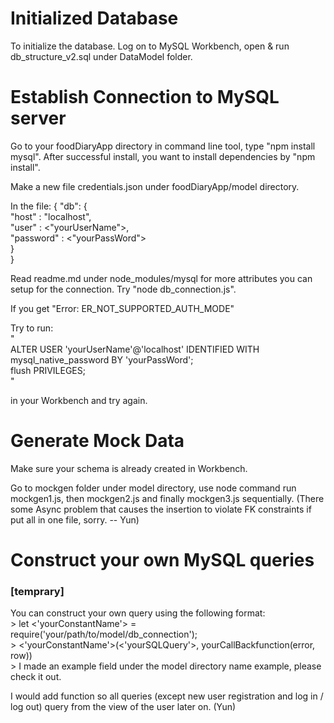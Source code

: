 # Initialized Database
To initialize the database. Log on to MySQL Workbench, open & run db_structure_v2.sql under DataModel folder.

# Establish Connection to MySQL server
<p>Go to your foodDiaryApp directory in command line tool, type "npm install mysql".
After successful install, you want to install dependencies by "npm install".</p>
<p>Make a new file credentials.json under foodDiaryApp/model directory.</p>
In the file:
{ "db": { <br>
    "host"     : "localhost",<br>
    "user"     : <"yourUserName">,<br>
    "password" : <"yourPassWord"><br>
  }<br>
}<br>
<p>Read readme.md under node_modules/mysql for more attributes you can setup for the connection.
Try "node db_connection.js".</p>
<p>If you get "Error: ER_NOT_SUPPORTED_AUTH_MODE"</p>
Try to run:<br>
" <br>
ALTER USER 'yourUserName'@'localhost' IDENTIFIED WITH mysql_native_password BY 'yourPassWord';<br>
flush PRIVILEGES;<br>
"<br>
<p>in your Workbench and try again.</p>

# Generate Mock Data
<p>Make sure your schema is already created in Workbench.</p>
<p>Go to mockgen folder under model directory, use node command run mockgen1.js, then mockgen2.js and finally mockgen3.js sequentially. (There some Async problem that causes the insertion to violate FK constraints if put all in one file, sorry. -- Yun)</p>

# Construct your own MySQL queries
<h3>[temprary]</h3>
You can construct your own query using the following format:<br>
    > let <'yourConstantName'> = require('your/path/to/model/db_connection');<br>
    > <'yourConstantName'>(<'yourSQLQuery'>, yourCallBackfunction(error, row))<br>
    > I made an example field under the model directory name example, please check it out.
<p>I would add function so all queries (except new user registration and log in / log out) query from the view of the user later on. (Yun)</p>